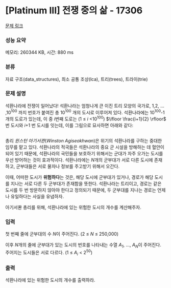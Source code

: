 # [Platinum III] 전쟁 중의 삶 - 17306 

[문제 링크](https://www.acmicpc.net/problem/17306) 

### 성능 요약

메모리: 260344 KB, 시간: 880 ms

### 분류

자료 구조(data_structures), 최소 공통 조상(lca), 트리(trees), 트라이(trie)

### 문제 설명

<p>석환나라에 전쟁이 일어났다! 석환나라는 엄청나게 큰 이진 트리 모양의 국가로, 1,2, ... ,10<sup>100</sup> 까지 번호가 붙여진 총 10<sup>100</sup> 개의 도시로 이루어져 있다. 석환나라에는 10<sup>100</sup>-1개의 도로가 있는데, 이 중 <em>i</em>번째 도로는 (1 ≤ <em>i</em> <10<sup>100</sup>) $\lfloor \frac{i+1}{2} \rfloor$ 번 도시와 <em>i</em>+1 번 도시를 잇는데, 이를 그림으로 묘사하면 아래와 같다:</p>

<p style="text-align: center;"><img alt="" src=""></p>

<p>총리 <em>윈스턴 아기서콴</em>(<em>Winston Agiseokhwan</em>)은 위기의 석환나라를 구하는 중대한 임무를 맡고 있다. 석환나라의 적국들은 석환나라의 중요 군 시설을 방해하는 데 혈안이 되어 있기 때문에, 석환나라의 국민들을 보호하기 위해서는 군대가 자주 오가는 도시를 우선 방어하는 것이 효과적이다. 석환나라에는 <em>N</em>개의 군부대가 서로 다른 도시에 존재하고, 군부대들은 서로 물자나 정보를 주고받기 위해서 오간다.</p>

<p>이때, 어떠한 도시가 <strong>위험하다</strong>는 것은, 해당 도시에 군부대가 있거나, 경로가 해당 도시를 지나는 서로 다른 두 군부대가 존재함을 뜻한다. 석환나라는 트리이고, 경로는 같은 도시를 두 번 방문하지 않아야 한다고 정의되기 때문에, 두 군부대를 지나는 경로는 언제나 유일하다는 사실을 유념하자.</p>

<p>아기서콴 총리를 위해, 석환나라에 있는 위험한 도시의 개수를 계산해주자.</p>

### 입력 

 <p>첫 번째 줄에 군부대의 수 <em>N</em>이 주어진다. (2 ≤<em> </em><em>N</em> ≤ 250,000)</p>

<p>이후 <em>N</em>개의 줄에 군부대가 있는 도시의 번호를 나타내는 수열 <em>A<sub>1</sub></em>, ..., <em>A<sub>N</sub></em>이 주어진다. 주어지는 도시들은 서로 다르다. (1 ≤ <em>A<sub>i</sub></em> < 2<sup>50</sup>)</p>

### 출력 

 <p>석환나라에 있는 위험한 도시의 개수를 출력하라.</p>

